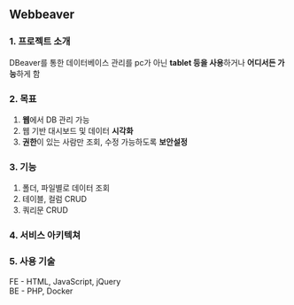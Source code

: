 ## Webbeaver
### 1. 프로젝트 소개
DBeaver를 통한 데이터베이스 관리를 pc가 아닌 **tablet 등을 사용**하거나 **어디서든 가능**하게 함

### 2. 목표
1. **웹**에서 DB 관리 가능
2. 웹 기반 대시보드 및 데이터 **시각화**
3. **권한**이 있는 사람만 조회, 수정 가능하도록 **보안설정**
### 3. 기능
1. 폴더, 파일별로 데이터 조회
2. 테이블, 컬럼 CRUD
3. 쿼리문 CRUD

### 4. 서비스 아키텍쳐

### 5. 사용 기술
FE - HTML, JavaScript, jQuery   
BE - PHP, Docker


